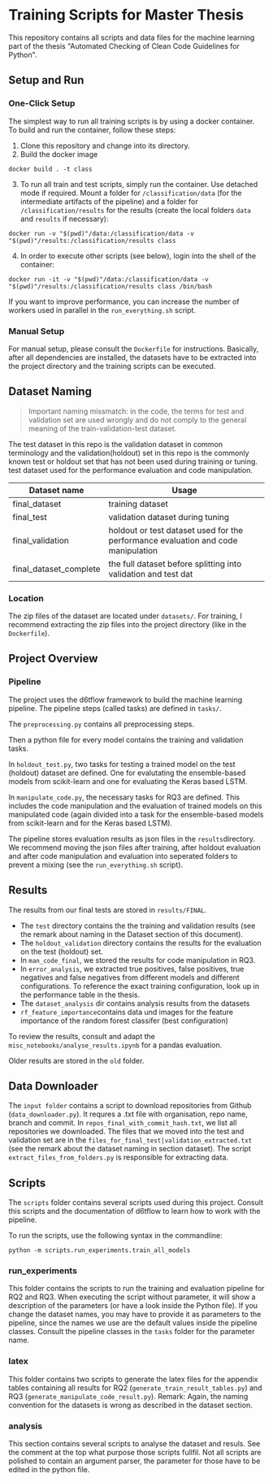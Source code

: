 
# Training Scripts for Master Thesis
This repository contains all scripts and data files for the machine learning part of the thesis "Automated Checking of Clean Code Guidelines for Python".

## Setup and Run

### One-Click Setup
The simplest way to run all training scripts is by using a docker container. To build and run the container, follow these steps:

1. Clone this repository and change into its directory.
2. Build the docker image
```
docker build . -t class
```

3. To run all train and test scripts, simply run the container. Use detached mode if required. Mount a folder for ``/classification/data`` (for the intermediate artifacts of the pipeline) and a folder for ``/classification/results`` for the results (create the local folders ``data`` and ``results`` if necessary):
```
docker run -v "$(pwd)"/data:/classification/data -v "$(pwd)"/results:/classification/results class
```
4. In order to execute other scripts (see below), login into the shell of the container:
```
docker run -it -v "$(pwd)"/data:/classification/data -v "$(pwd)"/results:/classification/results class /bin/bash
```

If you want to improve performance, you can increase the number of workers used in parallel in the ``run_everything.sh`` script. 

### Manual Setup
For manual setup, please consult the ``Dockerfile`` for instructions. Basically, after all dependencies are installed, the datasets have to be extracted into the project directory and the training scripts can be executed.

## Dataset Naming
> Important naming missmatch: in the code, the terms for test and validation set are used wrongly and do not comply to the general meaning of the train-validation-test dataset.

The test dataset in this repo is the validation dataset in common terminology and the validation(holdout) set in this repo is the commonly known test or holdout set that has not been used during training or tuning. 
 test dataset used for the performance evaluation and code manipulation.

| Dataset name | Usage |
|---|---|
| final_dataset | training dataset
| final_test | validation dataset during tuning
| final_validation | holdout or test dataset used for the performance evaluation and code manipulation
| final_dataset_complete | the full dataset before splitting into validation and test dat

### Location
The zip files of the dataset are located under ``datasets/``. For training, I recommend extracting the zip files into the project directory (like in the ``Dockerfile``).

## Project Overview

### Pipeline
The project uses the d6tflow framework to build the machine learning pipeline. The pipeline steps (called tasks) are defined in ``tasks/``. 

The ``preprocessing.py`` contains all preprocessing steps.

Then a python file for every model contains the training and validation tasks.

In ``holdout_test.py``, two tasks for testing a trained model on the test (holdout) dataset are defined. One for evalutating the ensemble-based models from scikit-learn and one for evaluating the Keras based LSTM.

In ``manipulate_code.py``, the necessary tasks for RQ3 are defined. This includes the code manipulation and the evaluation of trained models on this manipulated code (again divided into a task for the ensemble-based models from scikit-learn and for the Keras based LSTM).

The pipeline stores evaluation results as json files in the ``results``directory. We recommend moving the json files after training, after holdout evaluation and after code manipulation and evaluation into seperated folders to prevent a mixing (see the ``run_everything.sh`` script).

## Results
The results from our final tests are stored in ``results/FINAL``.
- The ``test`` directory contains the the training and validation results (see the remark about naming in the Dataset section of this document).
- The ``holdout_validation`` directory contains the results for the evaluation on the test (holdout) set.
- In ``man_code_final``, we stored the results for code manipulation in RQ3.
- In ``error_analysis``, we extracted true positives, false positives, true negatives and false negatives from different models and different configurations. To reference the exact training configuration, look up in the performance table in the thesis.
- The ``dataset_analysis`` dir contains analysis results from the datasets
- ``rf_feature_importance``contains data und images for the feature importance of the random forest classifer (best configuration)

To review the results, consult and adapt the ``misc_notebooks/analyse_results.ipynb`` for a pandas evaluation.

Older results are stored in the ``old`` folder.

## Data Downloader
The ``input folder`` contains a script to download repositories from Github (``data_downloader.py``). It requres a .txt file with organisation, repo name, branch and commit. In ``repos_final_with_commit_hash.txt``, we list all repositories we downloaded.
The files that we moved into the test and validation set are in the ``files_for_final_test|validation_extracted.txt`` (see the remark about the dataset naming in section dataset). The script ``extract_files_from_folders.py`` is responsible for extracting data.

## Scripts
The ``scripts`` folder contains several scripts used during this project. Consult this scripts and the documentation of d6tflow to learn how to work with the pipeline.

To run the scripts, use the following syntax in the commandline:
```
python -m scripts.run_experiments.train_all_models
```


### run_experiments
This folder contains the scripts to run the training and evaluation pipeline for RQ2 and RQ3. When executing the script without parameter, it will show a description of the parameters (or have a look inside the Python file). If you change the dataset names, you may have to provide it as parameters to the pipeline, since the names we use are the default values inside the pipeline classes. Consult the pipeline classes in the ``tasks`` folder for the parameter name.

### latex
This folder contains two scripts to generate the latex files for the appendix tables containing all results for RQ2 (``generate_train_result_tables.py``) and RQ3 (``generate_manipulate_code_result.py``). Remark: Again, the naming convention for the datasets is wrong as described in the dataset section.

### analysis
This section contains several scripts to analyse the dataset and resuls. See the comment at the top what purpose those scripts fullfil. Not all scripts are polished to contain an argument parser, the parameter for those have to be edited in the python file.
